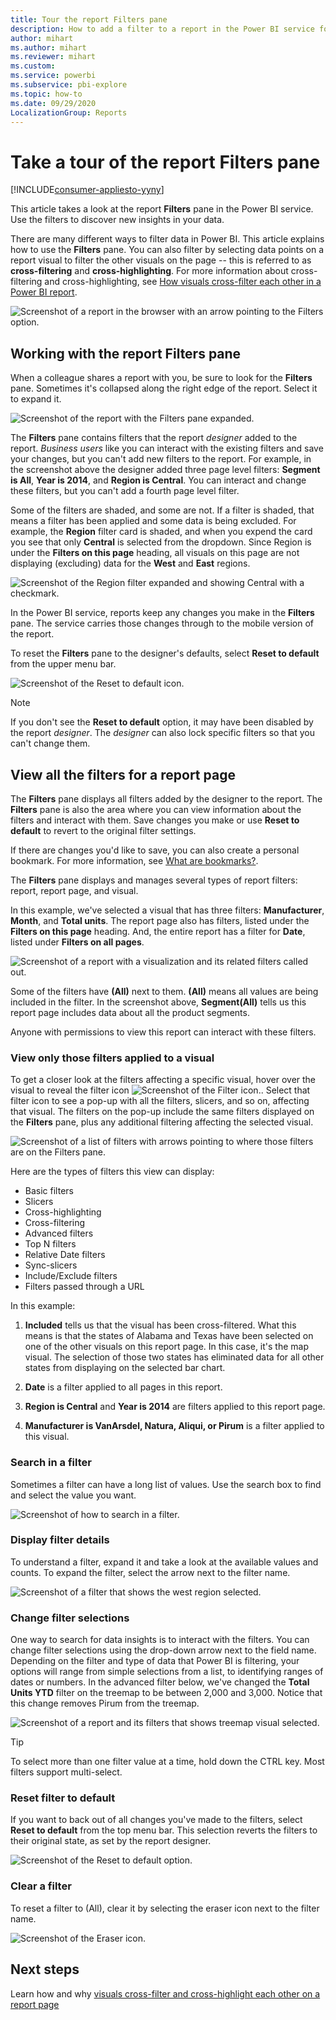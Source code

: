 ```yaml
---
title: Tour the report Filters pane
description: How to add a filter to a report in the Power BI service for business users
author: mihart
ms.author: mihart
ms.reviewer: mihart
ms.custom:  
ms.service: powerbi
ms.subservice: pbi-explore
ms.topic: how-to
ms.date: 09/29/2020
LocalizationGroup: Reports
---
```


# Take a tour of the report Filters pane

[!INCLUDE[consumer-appliesto-yyny](../includes/consumer-appliesto-yyny.md)]


This article takes a look at the report **Filters** pane in the Power BI service. Use the filters to discover new insights in your data.

There are many different ways to filter data in Power BI. This article explains how to use the **Filters** pane.  You can also filter by selecting data points on a report visual to filter the other visuals on the page -- this is referred to as **cross-filtering** and **cross-highlighting**. For more information about cross-filtering and cross-highlighting, see [How visuals cross-filter each other in a Power BI report](end-user-interactions.md).

![Screenshot of a report in the browser with an arrow pointing to the Filters option.](media/end-user-report-filter/power-bi-reports.png)

## Working with the report Filters pane

When a colleague shares a report with you, be sure to look for the **Filters** pane. Sometimes it's collapsed along the right edge of the report. Select it to expand it.

![Screenshot of the report with the Filters pane expanded.](media/end-user-report-filter/power-bi-expand-filters-pane.png)

The **Filters** pane contains filters that the report *designer* added to the report. *Business users* like you can interact with the existing filters and save your changes, but you can't add new filters to the report. For example, in the screenshot above the designer added three page level filters: **Segment is All**, **Year is 2014**, and **Region is Central**. You can interact and change these filters, but you can't add a fourth page level filter.

Some of the filters are shaded, and some are not. If a filter is shaded, that means a filter has been applied and some data is being excluded. For example, the **Region** filter card is shaded, and when you expend the card you see that only **Central** is selected from the dropdown. Since Region is under the **Filters on this page** heading, all visuals on this page are not displaying (excluding) data for the **West** and **East** regions.

![Screenshot of the Region filter expanded and showing Central with a checkmark.](media/end-user-report-filter/power-bi-filter-region.png)

In the Power BI service, reports keep any changes you make in the **Filters** pane. The service carries those changes through to the mobile version of the report. 

To reset the **Filters** pane to the designer's defaults, select **Reset to default** from the upper menu bar.

![Screenshot of the Reset to default icon.](media/end-user-report-filter/power-bi-reset-icon.png) 

> [!NOTE]
> If you don't see the **Reset to default** option, it may have been disabled by the report *designer*. The *designer* can also lock specific filters so that you can't change them.

## View all the filters for a report page

The **Filters** pane displays all filters added by the designer to the report. The **Filters** pane is also the area where you can view information about the filters and interact with them. Save changes you make or use **Reset to default** to revert to the original filter settings.

If there are changes you'd like to save, you can also create a personal bookmark. For more information, see [What are bookmarks?](end-user-bookmarks.md).

The **Filters** pane displays and manages several types of report filters: report, report page, and visual.

In this example, we've selected a visual that has three filters: **Manufacturer**, **Month**, and **Total units**. The report page also has filters, listed under the **Filters on this page** heading. And, the entire report has a filter for **Date**, listed under **Filters on all pages**.

![Screenshot of a report with a visualization and its related filters called out.](media/end-user-report-filter/power-bi-filter-pane.png)

Some of the filters have **(All)** next to them. **(All)** means all values are being included in the filter. In the screenshot above, **Segment(All)** tells us this report page includes data about all the product segments. 

Anyone with permissions to view this report can interact with these filters.

### View only those filters applied to a visual

To get a closer look at the filters affecting a specific visual, hover over the visual to reveal the filter icon ![Screenshot of the Filter icon.](media/end-user-report-filter/power-bi-filter-icon.png). Select that filter icon to see a pop-up with all the filters, slicers, and so on, affecting that visual. The filters on the pop-up include the same filters displayed on the **Filters** pane, plus any additional filtering affecting the selected visual.

![Screenshot of a list of filters with arrows pointing to where those filters are on the Filters pane.](media/end-user-report-filter/power-bi-filters-hover.png)

Here are the types of filters this view can display:

- Basic filters
- Slicers
- Cross-highlighting
- Cross-filtering
- Advanced filters
- Top N filters
- Relative Date filters
- Sync-slicers
- Include/Exclude filters
- Filters passed through a URL

In this example:
1. **Included** tells us that the visual has been cross-filtered. What this means is that the states of Alabama and Texas have been selected on one of the other visuals on this report page. In this case, it's the map visual. The selection of those two states has eliminated data for all other states from displaying on the selected bar chart.  

1. **Date** is a filter applied to all pages in this report.

1. **Region is Central** and **Year is 2014** are filters applied to this report page.

4. **Manufacturer is VanArsdel, Natura, Aliqui, or Pirum** is a filter applied to this visual.


### Search in a filter

Sometimes a filter can have a long list of values. Use the search box to find and select the value you want.

![Screenshot of how to search in a filter.](media/end-user-report-filter/power-bi-search-filter.png)

### Display filter details

To understand a filter, expand it and take a look at the available values and counts.  To expand the filter, select the arrow next to the filter name.
  
![Screenshot of a filter that shows the west region selected.](media/end-user-report-filter/power-bi-filters-expand.png)

### Change filter selections

One way to search for data insights is to interact with the filters. You can change filter selections using the drop-down arrow next to the field name.  Depending on the filter and type of data that Power BI is filtering, your options will range from simple selections from a list, to identifying ranges of dates or numbers. In the advanced filter below, we've changed the **Total Units YTD** filter on the treemap to be between 2,000 and 3,000. Notice that this change removes Pirum from the treemap.
  
![Screenshot of a report and its filters that shows treemap visual selected.](media/end-user-report-filter/power-bi-treemap-filter.png)

> [!TIP]
> To select more than one filter value at a time, hold down the CTRL key. Most filters support multi-select.

### Reset filter to default

If you want to back out of all changes you've made to the filters, select **Reset to default** from the top menu bar.  This selection reverts the filters to their original state, as set by the report designer.

![Screenshot of the Reset to default option.](media/end-user-report-filter/power-bi-reset-icon.png)

### Clear a filter

To reset a filter to (All), clear it by selecting the eraser icon next to the filter name.

![Screenshot of the Eraser icon.](media/end-user-report-filter/power-bi-erase.png)
  
<!--  too much detail for consumers

## Types of filters: text field filters
### List mode
Ticking a checkbox either selects or deselects the value. The **All** checkbox can be used to toggle the state of all checkboxes on or off. The checkboxes represent all the available values for that field.  As you adjust the filter, the restatement updates to reflect your choices. 

![list mode filter](media/end-user-report-filter/power-bi-restatement-new.png)

Note how the restatement now says "is Mar, Apr or May".

### Advanced mode
Select **Advanced Filtering** to switch to advanced mode. Use the dropdown controls and text boxes to identify which fields to include. By choosing between **And** and **Or**, you can build complex filter expressions. Select the **Apply Filter** button when you've set the values you want.  

![advanced mode](media/end-user-report-filter/power-bi-advanced.png)

## Types of filters: numeric field filters
### List mode
If the values are finite, selecting the field name displays a list.  See **Text field filters** &gt; **List mode** above for help using checkboxes.   

### Advanced mode
If the values are infinite or represent a range, selecting the field name opens the advanced filter mode. Use the dropdown and text boxes to specify a range of values that you want to see. 

![advanced filter](media/end-user-report-filter/power-bi-dropdown-and-text.png)

By choosing between **And** and **Or**, you can build complex filter expressions. Select the **Apply Filter** button when you've set the values you want.

## Types of filters: date and time
### List mode
If the values are finite, selecting the field name displays a list.  See **Text field filters** &gt; **List mode** above for help using checkboxes.   

### Advanced mode
If the field values represent date or time, you can specify a start/end time when using Date/Time filters.  

![datetime filter](media/end-user-report-filter/pbi_date-time-filters.png)

-->

## Next steps

Learn how and why [visuals cross-filter and cross-highlight each other on a report page](end-user-interactions.md)

